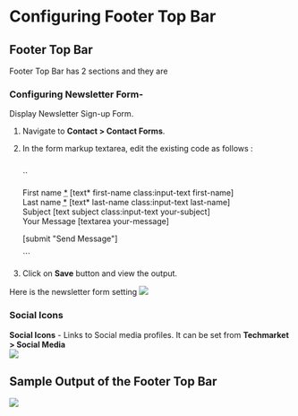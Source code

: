 # Configuring Footer Top Bar

## Footer Top Bar

Footer Top Bar has 2 sections and they are

### **Configuring Newsletter Form**-

Display Newsletter Sign-up Form.
1. Navigate to **Contact > Contact Forms**.
2. In the form markup textarea, edit the existing code as follows :<br/><br/>


     ``
    <div class="form-group row">
    <div class="col-xs-12 col-md-6">
    <label>First name <abbr class="required"                        title="required">*</abbr></label>
        [text* first-name class:input-text  first-name]
    </div>
    <div class="col-xs-12 col-md-6">
    <label>Last name <abbr class="required"                         title="required">*</abbr></label>
        [text* last-name class:input-text  last-name]
    </div>
    </div>
    <div class="form-group">
    <label>Subject</label>
        [text subject class:input-text your-subject]
    </div>
    <div class="form-group">
    <label>Your Message</label>
        [textarea your-message]
    </div>
    <div class="form-group clearfix">
    <p>[submit "Send Message"]</p>
    </div>
    ```

3. Click on **Save** button and view the output.


Here is the newsletter form setting
![](http://transvelo.github.io/docs/techmarket/images/newsletter-form-setting.png)

### **Social Icons**

**Social Icons** - Links to Social media profiles. It can be set from **Techmarket > Social  Media**<br/>![](http://transvelo.github.io/docs/techmarket/images/theme-options-social-media.png)

## Sample Output of the Footer Top Bar

![](http://transvelo.github.io/docs/techmarket/images/footer-top-bar.png)
